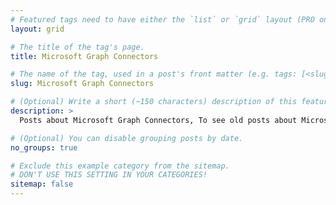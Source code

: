 ```yaml
---
# Featured tags need to have either the `list` or `grid` layout (PRO only).
layout: grid

# The title of the tag's page.
title: Microsoft Graph Connectors

# The name of the tag, used in a post's front matter (e.g. tags: [<slug>]).
slug: Microsoft Graph Connectors

# (Optional) Write a short (~150 characters) description of this featured tag.
description: >
  Posts about Microsoft Graph Connectors, To see old posts about Microsoft Graph Connectors, check out the [Microsoft Graph Connectors](https://mohamadamer.com/blog/microsoft-graph-connectors) category.

# (Optional) You can disable grouping posts by date.
no_groups: true

# Exclude this example category from the sitemap.
# DON'T USE THIS SETTING IN YOUR CATEGORIES!
sitemap: false
---
```

